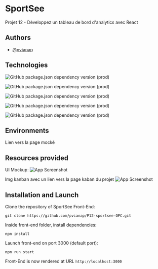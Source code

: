 
# SportSee

Projet 12 - Développez un tableau de bord d'analytics avec React


## Authors

- [@pvianap](https://www.github.com/octokatherine)


## Technologies

![GitHub package.json dependency version (prod)](https://img.shields.io/github/package-json/dependency-version/pvianap/P12-sportsee-OPC/react?color=red&label=React)

![GitHub package.json dependency version (prod)](https://img.shields.io/github/package-json/dependency-version/pvianap/P12-sportsee-OPC/axios?label=Axios)

![GitHub package.json dependency version (prod)](https://img.shields.io/github/package-json/dependency-version/pvianap/P12-sportsee-OPC/prop-types?label=Prop-types)

![GitHub package.json dependency version (prod)](https://img.shields.io/github/package-json/dependency-version/pvianap/P12-sportsee-OPC/recharts?color=gree&label=Recharts)

![GitHub package.json dependency version (prod)](https://img.shields.io/github/package-json/dependency-version/pvianap/P12-sportsee-OPC/sass?color=pink&label=Sass)


## Environments

Lien vers la page mocké


## Resources provided

UI Mockup:
![App Screenshot](https://via.placeholder.com/468x300?text=App+Screenshot+www.figma.com/file/BMomGVZqLZb811mDMShpLu/UI-design-Sportify-FR?node-id=0%3A1)


Img kanban avec un lien vers la page kaban du projet
![App Screenshot](https://via.placeholder.com/468x300?text=App+Screenshot+Here)


## Installation and Launch

Clone the repository of SportSee Front-End:

`git clone https://github.com/pvianap/P12-sportsee-OPC.git`

Inside front-end folder, install dependencies:

`npm install`

Launch front-end on port 3000 (default port):

`npm run start`

Front-End is now rendered at URL `http://localhost:3000`
